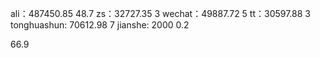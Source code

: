 ali：487450.85  48.7
zs：32727.35  3
wechat：49887.72  5
tt：30597.88  3
tonghuashun: 70612.98 7
jianshe: 2000  0.2

66.9